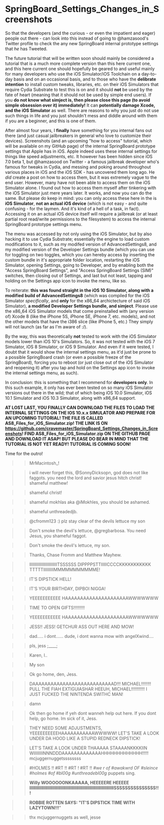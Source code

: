 # SpringBoard_Settings_Changes_in_Screenshots
So that the developers (and the curious - or even the impatient and eager) people out there - can look into this instead of going to @hamzasood's Twitter profile to check the any new SpringBoard internal prototype settings that *he* has Tweeted.

The future tutorial that will be written soon should mainly be considered a tutorial that is a much more complete version than this here current one, and this here current one should hopefully be geared to and useful mainly for many developers who use the iOS Simulator/iOS Toolchain on a day-to-day basis and on an occasional basis, and to those who have the **delibrate intention** to install custom tweaks, libraries, etc. on their iOS Simulators that require Cydia Substrate to test this is on and it should **not** be used by the fate of heart (meaning that it should not be used by simple end users). If you **do not know what simject is, then please close this page (to avoid simple obsession over it) immediately!** It can **potentially damage Xcode, and the iOS Simulator** as well. There are reasons to why you just do not use such things in life and you just shouldn't mess and diddle around with them if you are a beginner, and this is one of them.

After almost four years, I **finally** have something for you internal fans out there (and just casual jailbreakers in general who love to customize their devices). Screenshots (and an upcoming "how to access" tutorial, which will be available on my GitHub page) of the internal SpringBoard prototype settings that Apple has in iOS. Apple indeed uses these internal settings for things like speed adjustments, etc. It however has been hidden since iOS 7.0 beta 1, but @hamzasood on Twitter - a famous jailbreak developer who's famous for tweaks in Cydia, and messing and poking around throughout various places in iOS and the iOS SDK - has uncovered them long ago. He *did* create a post on how to access them, but it was extremely vague to the end user. However, many have not been able to access them on the iOS Simulator alone. I found out how to access them myself after tinkering with the iOS Simulator just mere years later. It works, and now you can do the same. But please do keep in mind: you can only access these here in the is **iOS Simulator**, **not an actual iOS device** (which is not easy - and quite confusing - for the laymen. And it's kind of a hell of a task, in fact). Accessing it on an actual iOS device itself will require a jailbreak (or at least partial root read/write permissions to the filesystem) to access the internal SpringBoard prototype settings menu.

The menu was accessed by not only using the iOS Simulator, but by also hacking it to use Cydia Substrate; essentially the engine to load custom modifications to it, such as my modifed version of AdvancedSettings8, and my modified version of the Developer Settings bundle (which you can use for toggling on two toggles, which you can hereby access by inserting the custom bundle in it's appropriate folder location, restarting the iOS Simulator, opening Settings, going to Developer, and by enabling both the "Access SpringBoard Settings", and "Access SpringBoard Settings (SIM)" switches, then closing out of Settings, and last but not least, tapping and holding on the Settings app icon to invoke the menu, like so.

To reiterate: **this was found straight in the iOS 10 Simulator, along with a modified build of AdvancedSettings8** (which was compiled for the iOS Simulator *specifically*, and **only** for the x86_64 archictecture of said iOS Simulator), **a modified Developer Settings bundle, and simject**. Please use the x86_64 iOS Simulator models that come preinstalled with (any version of) Xcode 8 (like the iPhone 5S, iPhone SE, iPhone 7, etc. models), and not the other models that have the i386 slice (like iPhone 5, etc.) They simply will not launch (as far as I'm aware of :/).

By the way, this was theoretically **not** tested to work with the iOS Simulator models lower than iOS 10's Simulators. So, it was not tested with the iOS 7 Simulator, iOS 8 Simulator, or iOS 9 Simulator. And even if it were tested, I doubt that it would show the internal settings menu, as it'd just be prone to a possible SpringBoard crash (or even a possible freeze of the SpringBoard), forcing you to reboot (or just close out of the iOS Simulator and reopening it) after you tap and hold on the Settings app icon to invoke the internal settings menu, as such).

In conclusion: this is something that I recommend for **developers only**. In this such example, it only has ever been tested on so many iOS Simulator versions out there in the wild; that of which being iOS 10.0 Simulator, iOS 10.1 Simulator and iOS 10.3 Simulator, along with x86_64 support.

**AT LOST LAST, YOU FINALLY CAN DOWNLOAD THE FILES TO LOAD THE INTERNAL SETTINGS ON THE IOS 10.x.x SIMULATOR AND PREPARE FOR AN UPCOMING TUTORIAL! THE FILE IS CALLED AS8_Files_for_iOS_Simulator.zip! THE LINK IS ON https://github.com/cravemaster/SpringBoard_Settings_Changes_in_Screenshots! FIND AS8_Files_for_iOS_Simulator.zip ON THE GITHUB PAGE AND DOWNLOAD IT ASAP! BUT PLEASE DO BEAR IN MIND THAT THE TUTORIAL IS NOT YET READY! TUTORIAL IS COMING SOON!**

Time for the outro!

>> MrMacintosh_!

>> i will never forget this, @SonnyDicksopn, god does not like faggots. you need the lord and savior jesus hitch christ!
>> shameful matthew!

>> shameful christ!

>> shameful mokhlas aka @iMokhles, you should be ashamed.

>> shameful unthreadedjb.

>> @cfromm123 :) plz stay clear of the devils lettuce my son

>> Don't smoke the devil's lettuce, @gregbarbosa. You need Jesus, you shameful faggot.

>> Don't smoke the devil's lettuce, my son.
    
>> Thanks, Chase Fromm and Matthew Mayhew.



>> IIIIIIIIIIIIIIIIIIIIIIIITSSSSSS DIPPPPSTTIIIIICCCCKKKKKKKKKKK TTTTTIIIIIIIIIMMMMMMMMMMME!

>> IT'S DIPSTICK HELL!
    
>> IT'S YOUR BIRTHDAY, DIPBOI NIGGA!



>> YEEEEEEEEEEE HAAAAAAAAAAAAAAAAAAAAAWWWWWWW

>> TIME TO OPEN GIFTS!!!!!!!!!



>> YEEEEEEEEEEE HAAAAAAAAAAAAAAAAAAAAAWWWWWWW

>> JESS!! JESS! GETCHUR ASS OUT HERE AND MOW!

>> dad..... i dont...... dude, i dont wanna mow with angelXwind....

>> pls, jess ;____;

>> Karen, I..

>> My son

>> Ok go home, den, Jess.

>> DAAAAAAAAAAAAAAAAAAAAAAAAAAAD!!! MICHAEL!!!!!!!! PULL THE FIAH EXTIGUIASHAR HEEUH, MICHAEL!!!!!!!!!!! I JUST FUCKED THE NINTENDA SWITHC MAN!

>> damn

>> Ok then go home if yeh dont wanneh help out here. If you dont help, go home. Im sick of it, Jess.

>> THEY NEED SOME ADJUSTMENTS, YEEEEEEEEEEHAAAAAAAAAAAWWWWW! LET'S TAKE A LOOK UNDER DA HOOD LIKE A STUPID REDNECK DIPSTICK!

>> LET'S TAKE A LOOK UNDER THAAAAA STAAAANKKKKIIN WIIIIIIIINNNDDDAAAAAAAAAAAAAHHHHHHHHHHHHH!!!!! mcjuggernuggetssssssss
      
>> #HOLMES !! #RT !! #RT ! #RT !!
*#we r of #awakwrd OF #sleince #holmes #of #bl00g #unthreadebl00g*
>> puppets sing.


>> **Willy WOOOOOONKAAAAA, HEEEEERE HEEEEE IIIIIIIIIIIIIIIIIIIIIIIIIIIIIIIIIIIIIIIIIIIIIIIIIIIIIIIIIIIIIIIIIIIIIISSSSSSSSSSSSSSS!!!**

>> **ROBBIE ROTTEN SAYS: "IT'S DIPSTICK TIME WITH LAZYTOWN!!!**"

>> thx mcjuggernuggets as well, jesse
